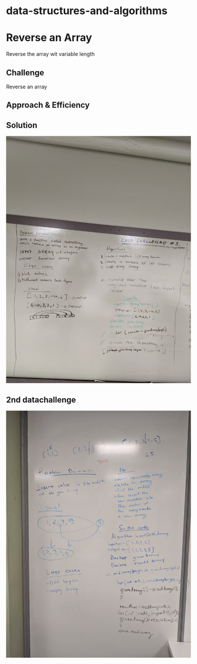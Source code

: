 # data-structures-and-algorithms
# Reverse an Array
Reverse the array wit variable length
## Challenge
Reverse an array
## Approach & Efficiency
<!-- What approach did you take? Why? What is the Big O space/time for this approach? -->

## Solution
![Image description](/code401challenges/assets/ArrayReverse.jpg)





## 2nd datachallenge 


![Image description](/code401challenges/assets/arrayShift.jpg)